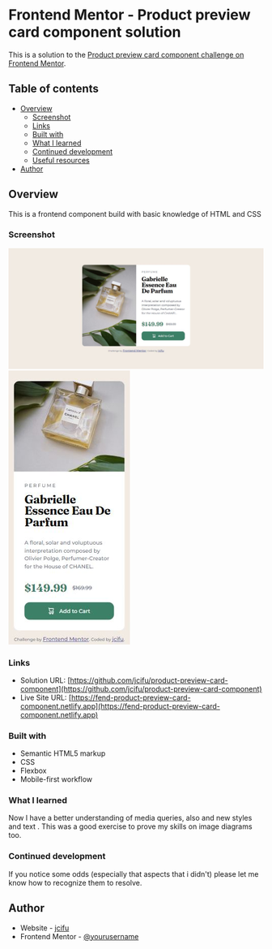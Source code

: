 # Frontend Mentor - Product preview card component solution

This is a solution to the [Product preview card component challenge on Frontend Mentor](https://www.frontendmentor.io/challenges/product-preview-card-component-GO7UmttRfa).

## Table of contents

- [Overview](#overview)
  - [Screenshot](#screenshot)
  - [Links](#links)
  - [Built with](#built-with)
  - [What I learned](#what-i-learned)
  - [Continued development](#continued-development)
  - [Useful resources](#useful-resources)
- [Author](#author)

## Overview

This is a frontend component build with basic knowledge of HTML and CSS   

### Screenshot

![](./design/my-desktop-design.JPG)
![](./design/my-mobile-design.JPG)

### Links

- Solution URL: [https://github.com/jcifu/product-preview-card-component](https://github.com/jcifu/product-preview-card-component)
- Live Site URL: [https://fend-product-preview-card-component.netlify.app](https://fend-product-preview-card-component.netlify.app)

### Built with

- Semantic HTML5 markup
- CSS 
- Flexbox
- Mobile-first workflow

### What I learned

Now I have a better understanding of media queries, also and new styles and text . This was a good exercise to prove my skills on image diagrams too.   

### Continued development

If you notice some odds (especially that aspects that i didn't) please let me know how to recognize them to resolve. 

## Author

- Website - [jcifu](https://github.com/jcifu/)
- Frontend Mentor - [@yourusername](https://www.frontendmentor.io/profile/jcifu)

